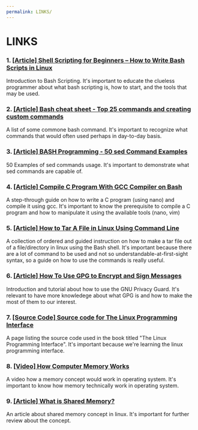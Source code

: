 ```yaml
---
permalink: LINKS/
---
```




# LINKS

### 1. [ [Article] Shell Scripting for Beginners – How to Write Bash Scripts in Linux](https://www.google.com/amp/s/www.freecodecamp.org/news/shell-scripting-crash-course-how-to-write-bash-scripts-in-linux/amp/ )
Introduction to Bash Scripting.
It's important to educate the clueless programmer about what bash scripting is, how to start, and the tools that may be used.

### 2. [ [Article] Bash cheat sheet - Top 25 commands and creating custom commands](https://www.educative.io/blog/bash-shell-command-cheat-sheet)
A list of some commone bash command.
It's important to recognize what commands that would often used perhaps in day-to-day basis.

### 3. [ [Article] BASH Programming - 50 sed Command Examples](https://linuxhint.com/50_sed_command_examples/#s6)
50 Examples of sed commands usage.
It's important to demonstrate what sed commands are capable of.

### 4. [ [Article] Compile C Program With GCC Compiler on Bash](https://developerinsider.co/compile-c-program-with-gcc-compiler-on-bash-on-ubuntu-on-windows-10/)
A step-through guide on how to write a C program (using nano) and compile it using gcc.
It's important to know the prerequisite to compile a C program and how to manipulate it using the available tools (nano, vim)

### 5. [ [Article] How to Tar A File in Linux Using Command Line](https://www.cyberciti.biz/faq/how-to-tar-a-file-in-linux-using-command-line/)
A collection of ordered and guided instruction on how to make a tar file out of a file/directory in linux using the Bash shell.
It's important because there are a lot of command to be used and not so understandable-at-first-sight syntax, so a guide on how to use the commands is really useful.

### 6. [ [Article] How To Use GPG to Encrypt and Sign Messages](https://www.digitalocean.com/community/tutorials/how-to-use-gpg-to-encrypt-and-sign-messages)
Introduction and tutorial about how to use the GNU Privacy Guard.
It's relevant to have more knowledege about what GPG is and how to make the most of them to our interest.

### 7. [ [Source Code] Source code for The Linux Programming Interface](https://man7.org/tlpi/code/index.html)
A page listing the source code used in the book titled "The Linux Programming Interface".
It's important because we're learning the linux programming interface.

### 8. [ [Video] How Computer Memory Works](https://www.youtube.com/watch?v=p3q5zWCw8J4)
A video how a memory concept would work in operating system.
It's important to know how memory technically work in operating system.

### 9. [ [Article] What is Shared Memory?](https://www.csl.mtu.edu/cs4411.ck/www/NOTES/process/shm/what-is-shm.html#:~:text=Shared%20memory%20is%20a%20feature,shared%20area%20can%20access%20it.)
An article about shared memory concept in linux.
It's important for further review about the concept.



